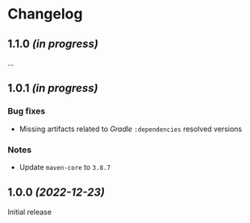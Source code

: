# Changelog

## 1.1.0 _(in progress)_
…

## 1.0.1 _(in progress)_

### Bug fixes
- Missing artifacts related to _Gradle_ `:dependencies` resolved versions

### Notes
- Update `maven-core` to `3.8.7`

## 1.0.0 _(2022-12-23)_
Initial release